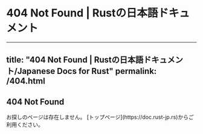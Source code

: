 # 404 Not Found | Rustの日本語ドキュメント

---
title: "404 Not Found | Rustの日本語ドキュメント/Japanese Docs for Rust"
permalink: /404.html
---


## 404 Not Found

<div id="suggestion">
お探しのページは存在しません。
[トップページ](https://doc.rust-jp.rs)からご利用ください。
</div>

<script>
    var base_url = 'https://doc.rust-jp.rs';
    // var rbe_old = '/rust-by-example-ja/rust-by-example/';
    var rbe_old = '/rust-by-example-ja/rust-by-example-test/';
    var rbe_new = '/rust-by-example-ja/'

    var href = location.href;
    var path = location.pathname;
    var redirect_to = '';

    if (path.startsWith(rbe_old)) {
        redirect_to = href.replace(rbe_old, rbe_new);
    }

    if (redirect_to != '') {
        var elem = document.getElementById('suggestion');
        elem.innerHTML = '<p>お探しのページは移動したようです。こちらのURLをお試しください。</br>'
        elem.innerHTML += '<a href="' + redirect_to + '">' + redirect_to + '</a></p>';
        elem.innerHTML += '<p>または、このサイトの<a href="' + base_url + '">トップページ</a>をご利用ください。</p>'
    }
</script>
